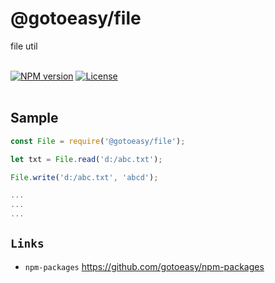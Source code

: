 # @gotoeasy/file
file util
<br>
<br>

[![NPM version](https://img.shields.io/npm/v/@gotoeasy/file.svg)](https://www.npmjs.com/package/@gotoeasy/file)
[![License](https://img.shields.io/badge/License-MIT-brightgreen.svg)](https://github.com/gotoeasy/npm-packages/blob/master/LICENSE)
<br>
<br>



## Sample
```js
const File = require('@gotoeasy/file');

let txt = File.read('d:/abc.txt');

File.write('d:/abc.txt', 'abcd');

...
...
...

```


## `Links`
* `npm-packages` https://github.com/gotoeasy/npm-packages

